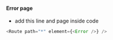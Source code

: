 #### Error page

- add this line and page inside code

```js
<Route path="*" element={<Error />} />
```
